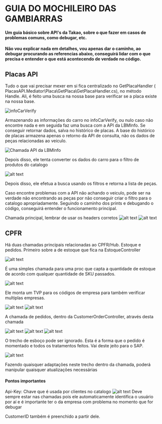 
# GUIA DO MOCHILEIRO DAS GAMBIARRAS

#### Um guia básico sobre API's da Takao, sobre o que fazer em casos de problemas comuns, como debugar, etc. 

#### Não vou explicar nada em detalhes, vou apenas dar o caminho, ao debugar procurando as referencias abaixo, conseguirá lidar com o que precisa e entender o que está acontecendo de verdade no código.

## Placas API

Tudo o que vai precisar mexer em si fica centralizado no GetPlacaHandler ( PlacasAPI.Mediator\Placa\GetPlaca\GetPlacaHandler.cs), no método Handle. Ali, é feito uma busca na nossa base para verificar se a placa existe na nossa base.

![infoCarVerify](infocarverify.jpg)

Armazenando as informações do carro no infoCarVerify, ou nulo caso não encontre nada e em seguida faz uma busca com a API da LBMInfo. Se conseguir retornar dados, salva no histórico de placas. A base do histórico de placas armazena apenas o retorno da API de consulta, não os dados de peças relacionadas ao veiculo.

![Chamada API da LBMInfo](image.png)

Depois disso, ele tenta converter os dados do carro para o filtro de produtos do catalogo

![alt text](image-1.png)

Depois disso, ele efetua a busca usando os filtros e retorna a lista de peças.

Caso encontre problemas com a API não achando o veiculo, pode ser na verdade não encontrando as peças por não conseguir criar o filtro para o catalogo apropriadamente. Seguindo o caminho dos prints e debugando o código, conseguirá entender o funcionamento principal.

Chamada principal, lembrar de usar os headers corretos
![alt text](image-2.png)
![alt text](image-3.png)

## CPFR

Há duas chamadas principais relacionadas ao CPFR/Hub. Estoque e pedidos. Primeiro sobre a de estoque que fica na EstoqueController

![alt text](image-4.png)

É uma simples chamada para uma proc que capta a quantidade de estoque de acordo com qualquer quantidade de SKU passados.

![alt text](image-5.png)

Ele monta um TVP para os códigos de empresa para também verificar multiplas empresas.

![alt text](image-6.png)
![alt text](image-8.png)

A chamada de pedidos, dentro da CustomerOrderController, através desta chamada

![alt text](image-7.png)
![alt text](image-9.png)
![alt text](image-10.png)

O trecho de esboço pode ser ignorado. Esta é a forma que o pedido é momentado e todos os tratamentos feitos. Vai deste jeito para o SAP.

![alt text](image-11.png)

Fazendo quaisquer adaptações neste trecho dentro da chamada, poderá manipular quaisquer atualizações necessárias

#### Pontos importantes

Api-Key: Chave que é usada por clientes no catalogo
![alt text](image-12.png)
Deve sempre estar nas chamadas pois ele automaticamente identifica o usuário por aí e é importante ter o da empresa com problema no momento que for debugar

CustomerID também é preenchido a partir dele.


